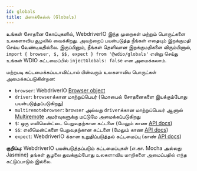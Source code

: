 ```yaml
---
id: globals
title: பிளாக்கேல்ஸ் (Globals)
---
```


உங்கள் சோதனை கோப்புகளில், WebdriverIO இந்த முறைகள் மற்றும் பொருட்களை உலகளாவிய சூழலில் வைக்கிறது. அவற்றைப் பயன்படுத்த நீங்கள் எதையும் இறக்குமதி செய்ய வேண்டியதில்லை. இருப்பினும், நீங்கள் தெளிவான இறக்குமதிகளை விரும்பினால், `import { browser, $, $$, expect } from '@wdio/globals'` என்று செய்து உங்கள் WDIO கட்டமைப்பில் `injectGlobals: false` என அமைக்கலாம்.

மற்றபடி கட்டமைக்கப்படாவிட்டால் பின்வரும் உலகளாவிய பொருட்கள் அமைக்கப்படுகின்றன:

- `browser`: WebdriverIO [Browser object](https://webdriver.io/docs/api/browser)
- `driver`: `browser`க்கான மாற்றுப்பெயர் (மொபைல் சோதனைகளை இயக்கும்போது பயன்படுத்தப்படுகிறது)
- `multiremotebrowser`: `browser` அல்லது `driver`க்கான மாற்றுப்பெயர் ஆனால் [Multiremote](/docs/multiremote) அமர்வுகளுக்கு மட்டுமே அமைக்கப்படுகிறது
- `$`: ஒரு எலிமென்ட்டை பெறுவதற்கான கட்டளை (மேலும் காண [API docs](/docs/api/browser/$))
- `$$`: எலிமென்ட்களை பெறுவதற்கான கட்டளை (மேலும் காண [API docs](/docs/api/browser/$$))
- `expect`: WebdriverIO க்கான உறுதிப்படுத்தல் கட்டமைப்பு (காண் [API docs](/docs/api/expect-webdriverio))

__குறிப்பு:__ WebdriverIO பயன்படுத்தப்படும் கட்டமைப்புகள் (எ.கா. Mocha அல்லது Jasmine) தங்கள் சூழலை துவக்கும்போது உலகளாவிய மாறிகளை அமைப்பதில் எந்த கட்டுப்பாடும் இல்லை.